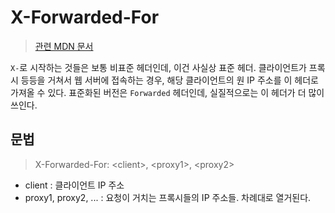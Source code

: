 # X-Forwarded-For
> [관련 MDN 문서](https://developer.mozilla.org/ko/docs/Web/HTTP/Headers/X-Forwarded-For)

`X-`로 시작하는 것들은 보통 비표준 헤더인데, 이건 사실상 표준 헤더. 클라이언트가 프록시 등등을 거쳐서 웹 서버에 접속하는 경우, 해당 클라이언트의 원 IP 주소를 이 헤더로 가져올 수 있다. 표준화된 버전은 `Forwarded` 헤더인데, 실질적으로는 이 헤더가 더 많이 쓰인다.

## 문법
> X-Forwarded-For: \<client>, \<proxy1>, \<proxy2>

- client : 클라이언트 IP 주소
- proxy1, proxy2, ... : 요청이 거치는 프록시들의 IP 주소들. 차례대로 열거된다.
